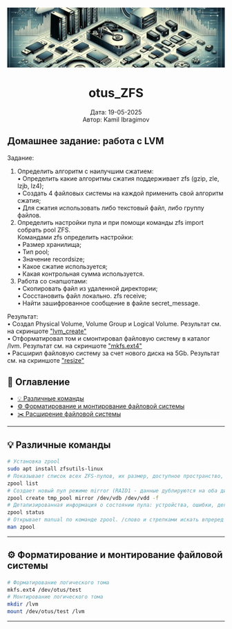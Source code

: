 <p align="center">
  <img src="https://github.com/kamil1403/otus_LVM-1/blob/main/screenshots/lvm.jpg" alt="RAID Banner" width="800">
</p>

<h1 align="center">otus_ZFS</h1>
<p align="center">Дата: 19-05-2025<br>Автор: Kamil Ibragimov</p>

## Домашнее задание: работа с LVM
Задание:   
1. Определить алгоритм с наилучшим сжатием:   
• Определить какие алгоритмы сжатия поддерживает zfs (gzip, zle, lzjb, lz4);   
• Cоздать 4 файловых системы на каждой применить свой алгоритм сжатия;   
• Для сжатия использовать либо текстовый файл, либо группу файлов.   
2. Определить настройки пула и при помощи команды zfs import собрать pool ZFS.   
Командами zfs определить настройки:     
• Размер хранилища;   
• Тип pool;   
• Значение recordsize;   
• Какое сжатие используется;   
• Какая контрольная сумма используется.   
3. Работа со снапшотами:   
• Скопировать файл из удаленной директории;   
• Сосстановить файл локально. zfs receive;   
• Найти зашифрованное сообщение в файле secret_message.   

Результат:   
• Создал Physical Volume, Volume Group и Logical Volume. Результат см. на скриншоте ["lvm_create"](https://github.com/kamil1403/otus_LVM-1/blob/main/screenshots/lvm_create.png)  
• Отформатировал том и смонтировал файловую систему в каталог /lvm. Результат см. на скриншоте ["mkfs.ext4"](https://github.com/kamil1403/otus_LVM-1/blob/main/screenshots/mkfs.ext4.png)  
• Расширил файловую систему за счет нового диска на 5Gb. Результат см. на скриншоте ["resize"](https://github.com/kamil1403/otus_LVM-1/blob/main/screenshots/resize.png) 



## 🧭 Оглавление

- [💡 Различные команды](#other)
- [⚙️ Форматирование и монтирование файловой системы](#ext4)
- [✂️ Расширение файловой системы](#resize)

---

<a id="other"></a>
## 💡 Различные команды

```bash
# Установка zpool   
sudo apt install zfsutils-linux   
# Показывает список всех ZFS-пулов, их размер, доступное пространство, состояние
zpool list
# Создает новый пул режиме mirror (RAID1 - данные дублируются на оба диска) из дисков /dev/vdb и /dev/vdd
zpool create tmp_pool mirror /dev/vdb /dev/vdd -f
# Детализированная информация о состоянии пула: устройства, ошибки, деградация
zpool status
# Открывает manual по команде zpool. /слово и стрелками искать впреред или назад. Также можно лисать результаты клавишей N. Клавишка q - выход.  
man zpool


```

---

<a id="ext4"></a>
## ⚙️ Форматирование и монтирование файловой системы

```bash
# Форматирование логического тома
mkfs.ext4 /dev/otus/test
# Монтирование логического тома
mkdir /lvm
mount /dev/otus/test /lvm
```

---

